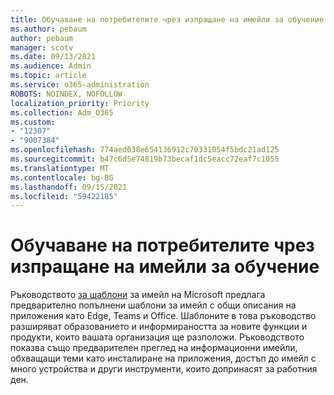 ```yaml
---
title: Обучаване на потребителите чрез изпращане на имейли за обучение
ms.author: pebaum
author: pebaum
manager: scotv
ms.date: 09/13/2021
ms.audience: Admin
ms.topic: article
ms.service: o365-administration
ROBOTS: NOINDEX, NOFOLLOW
localization_priority: Priority
ms.collection: Adm_O365
ms.custom:
- "12307"
- "9007384"
ms.openlocfilehash: 774aed038e654136912c70331054f5bdc21ad125
ms.sourcegitcommit: b47c6d5e74819b73becaf1dc5eacc72eaf7c1055
ms.translationtype: MT
ms.contentlocale: bg-BG
ms.lasthandoff: 09/15/2021
ms.locfileid: "59422185"
---
```

# <a name="educate-users-by-sending-training-emails"></a>Обучаване на потребителите чрез изпращане на имейли за обучение

Ръководството [за шаблони](https://admin.microsoft.com/adminportal/home#/emailtemplates) за имейл на Microsoft предлага предварително попълнени шаблони за имейл с общи описания на приложения като Edge, Teams и Office. Шаблоните в това ръководство разширяват образованието и информираността за новите функции и продукти, които вашата организация ще разположи. Ръководството показва също предварителен преглед на информационни имейли, обхващащи теми като инсталиране на приложения, достъп до имейл с много устройства и други инструменти, които допринасят за работния ден.